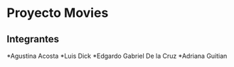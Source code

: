 # Proyecto Movies

## Integrantes

*Agustina Acosta
*Luis Dick
*Edgardo Gabriel De la Cruz
*Adriana Guitian
